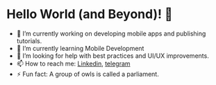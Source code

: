 # Hello World (and Beyond)! 🚀


- 🔭 I’m currently working on developing mobile apps and publishing tutorials.
- 🌱 I’m currently learning Mobile Development
- 🤔 I’m looking for help with best practices and UI/UX improvements.
- 📫 How to reach me: [Linkedin](https://linkedin.com/in/jeremecausing), [telegram](https://t.me/jeremejazz)
- ⚡ Fun fact: A group of owls is called a parliament.

<!--
**jeremejazz/jeremejazz** is a ✨ _special_ ✨ repository because its `README.md` (this file) appears on your GitHub profile.

Here are some ideas to get you started:

- 🔭 I’m currently working on ...
- 🌱 I’m currently learning ...
- 👯 I’m looking to collaborate on ...
- 🤔 I’m looking for help with ...
- 💬 Ask me about ...
- 📫 How to reach me: ...
- 😄 Pronouns: ...
- ⚡ Fun fact: ...
-->
